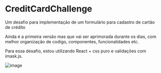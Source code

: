 # CreditCardChallenge
Um desafio para implementação de um formulário para cadastro de cartão de crédito

Ainda é a primeira versão mas que vai ser aprimorada durante os dias, com melhor organização de codigo, componentes, funcionalidades etc.

Para essa desafio, estou utilizando React + css puro e validações com imask.js.

![image](https://user-images.githubusercontent.com/40373628/230235772-7eada0fa-2d5c-4c51-91d1-b544de7ea231.png)

